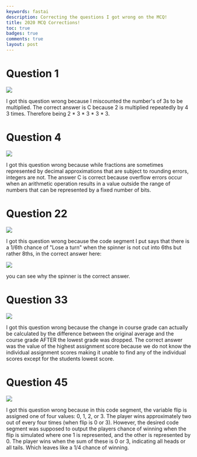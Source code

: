 ```yaml
---
keywords: fastai
description: Correcting the questions I got wrong on the MCQ!
title: 2020 MCQ Corrections!
toc: true 
badges: true
comments: true
layout: post
---
```


# Question 1

![]({{site.baseurl}}/images/miscount3.jpg)

I got this question wrong because I miscounted the number's of 3s to be multiplied. The correct answer is C because 2 is multiplied repeatedly by 4 3 times. Therefore being 2 * 3 * 3 * 3 * 3.

# Question 4

![]({{site.baseurl}}/images/overflow.jpg)

I got this question wrong because while fractions are sometimes represented by decimal approximations that are subject to rounding errors, integers are not. The answer C is correct because overflow errors occur when an arithmetic operation results in a value outside the range of numbers that can be represented by a fixed number of bits.

# Question 22 

![]({{site.baseurl}}/images/incorrect.jpg)

I got this question wrong because the code segment I put says that there is a 1/6th chance of "Lose a turn" when the spinner is not cut into 6ths but rather 8ths, in the correct answer here:

![]({{site.baseurl}}/images/correct.jpg)

you can see why the spinner is the correct answer.

# Question 33

![]({{site.baseurl}}/images/assigmentscore.jpg)

I got this question wrong because the change in course grade can actually be calculated by the difference between the original average and the course grade AFTER the lowest grade was dropped. The correct answer was the value of the highest assignment score because we do not know the individual assignment scores making it unable to find any of the individual scores except for the students lowest score. 

# Question 45

![]({{site.baseurl}}/images/coinflip.jpg)

I got this question wrong because in this code segment, the variable flip is assigned one of four values: 0, 1, 2, or 3. The player wins approximately two out of every four times (when flip is 0 or 3). However, the desired code segment was supposed to output the players chance of winning when the flip is simulated where one 1 is represented, and the other is represented by 0. The player wins when the sum of these is 0 or 3, indicating all heads or all tails. Which leaves like a 1/4 chance of winning. 
